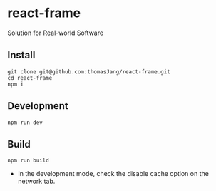 # react-frame

Solution for Real-world Software

## Install

```shell
git clone git@github.com:thomasJang/react-frame.git
cd react-frame
npm i
```

## Development

```shell
npm run dev
```

## Build

```shell
npm run build
```

- In the development mode, check the disable cache option on the network tab.